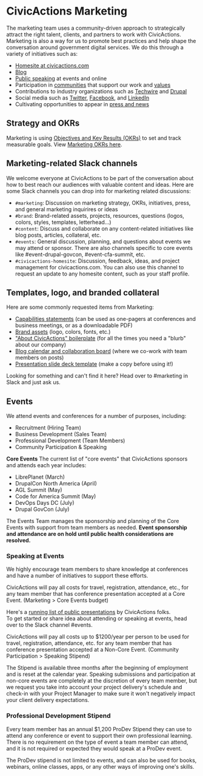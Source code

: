 # CivicActions Marketing

The marketing team uses a community-driven approach to strategically attract the right talent, clients, and partners to work with CivicActions. Marketing is also a way for us to promote best practices and help shape the conversation around government digital services. We do this through a variety of initiatives such as:

- [Homesite at civicactions.com](https://civicactions.com/)
- [Blog](https://medium.com/civicactions)
- [Public speaking](https://civicactions.com/talks) at events and online
- Participation in [communities](https://civicactions.com/communities) that support our work and [values](https://civicactions.com/values)
- Contributions to industry organizations such as [Techwire](https://www.techwire.net/author/civicactions) and [Drupal](https://www.drupal.org/civicactions)
- Social media such as [Twitter](https://twitter.com/civicactions), [Facebook](https://www.facebook.com/CivicActions/), and [LinkedIn](https://www.linkedin.com/company/civicactions/)
- Cultivating opportunities to appear in [press and news](https://civicactions.com/press)

## Strategy and OKRs

Marketing is using [Objectives and Key Results (OKRs)](https://www.whatmatters.com/faqs/do-i-need-okrs-goals/) to set and track measurable goals. View [Marketing OKRs here](https://drive.google.com/drive/folders/1bd0_pxo2fBOEOQpj1UU8cXPdLul5o_3-).

## Marketing-related Slack channels

We welcome everyone at CivicActions to be part of the conversation about how to best reach our audiences with valuable content and ideas. Here are some Slack channels you can drop into for marketing related discussions:

- `#marketing`: Discussion on marketing strategy, OKRs, initiatives, press, and general marketing inquirires or ideas
- `#brand`: Brand-related assets, projects, resources, questions (logos, colors, styles, templates, letterhead...)
- `#content`: Discuss and collaborate on any content-related initiatives like blog posts, articles, collateral, etc.
- `#events`: General discussion, planning, and questions about events we may attend or sponsor. There are also channels specific to core events like #event-drupal-govcon, #event-cfa-summit, etc.
- `#civicactions-homesite`: Discussion, feedback, ideas, and project management for civicactions.com. You can also use this channel to request an update to any homesite content, such as your staff profile.

## Templates, logo, and branded collateral

Here are some commonly requested items from Marketing:

- [Capabilities statements](https://drive.google.com/drive/folders/1wcO28ilLJYy3yxgt1Rsc0kB7AZ-qFSVs) (can be used as one-pagers at conferences and business meetings, or as a downloadable PDF)
- [Brand assets](https://drive.google.com/drive/folders/14zUJJZdtlzmjt1lcQGUMrhLbpIi0cAya) (logo, colors, fonts, etc.)
- ["About CivicActions" boilerplate](https://docs.google.com/document/d/1soAtSzxMk13AuCDZJTBo9h1M1jLIDp0tHolyd4yrsyI/edit#heading=h.na5wx72pqi6d) (for all the times you need a "blurb" about our company)
- [Blog calendar and collaboration board](https://trello.com/b/9djaPUBZ/marketing-civicactions-blog) (where we co-work with team members on posts)
- [Presentation slide deck template](https://docs.google.com/presentation/d/1uDn6UeISJJvAeC_gEOdDCLeaPrPwFlhziU2nKCl9zXs/edit#slide=id.g4e8e1b223a_0_50) (make a copy before using it!)

Looking for something and can't find it here? Head over to #marketing in Slack and just ask us.

## Events

We attend events and conferences for a number of purposes, including:

- Recruitment (Hiring Team)
- Business Development (Sales Team)
- Professional Development (Team Members)
- Community Participation & Speaking

**Core Events**
The current list of "core events" that CivicActions sponsors and attends each year includes:

- LibrePlanet (March)
- DrupalCon North America (April)
- AGL Summit (May)
- Code for America Summit (May)
- DevOps Days DC (July)
- Drupal GovCon (July)

The Events Team manages the sponsorship and planning of the Core Events with support from team members as needed. **Event sponsorship and attendance are on hold until public health considerations are resolved.**

### Speaking at Events

We highly encourage team members to share knowledge at conferences and have a number of initiatives to support these efforts.

CivicActions will pay all costs for travel, registration, attendance, etc., for any team member that has conference presentation accepted at a Core Event. (Marketing > Core Events budget)

Here's a [running list of public presentations](https://airtable.com/shrwEraiWKvbAScC7) by CivicActions folks.  
To get started or share idea about attending or speaking at events, head over to the Slack channel #events.

<!-- prettier-ignore -->
CivicActions will pay all costs up to $1200/year per person to be used for travel, registration, attendance, etc. for any team member that has conference presentation accepted at a Non-Core Event. (Community Participation > Speaking Stipend)

The Stipend is available three months after the beginning of employment and is reset at the calendar year. Speaking submissions and participation at non-core events are completely at the discretion of every team member, but we request you take into account your project delivery's schedule and check-in with your Project Manager to make sure it won't negatively impact your client delivery expectations.

### Professional Development Stipend

<!-- prettier-ignore -->
Every team member has an annual $1,200 ProDev Stipend they can use to attend any conference or event to support their own professional learning. There is no requirement on the type of event a team member can attend, and it is not required or expected they would speak at a ProDev event.

The ProDev stipend is not limited to events, and can also be used for books, webinars, online classes, apps, or any other ways of improving one's skills.
